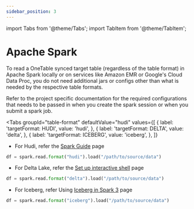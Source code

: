 ```yaml
---
sidebar_position: 3
---
```


import Tabs from '@theme/Tabs';
import TabItem from '@theme/TabItem';

# Apache Spark
To read a OneTable synced target table (regardless of the table format) in Apache Spark locally or on services like
Amazon EMR or Google's Cloud Data Proc, you do not need additional jars or configs other than what is needed by the
respective table formats.

Refer to the project specific documentation for the required configurations that needs to be passed in when
you create the spark session or when you submit a spark job.

<Tabs
groupId="table-format"
defaultValue="hudi"
values={[
{ label: 'targetFormat: HUDI', value: 'hudi', },
{ label: 'targetFormat: DELTA', value: 'delta', },
{ label: 'targetFormat: ICEBERG', value: 'iceberg', },
]}
>

<TabItem value="hudi">

* For Hudi, refer the [Spark Guide](https://hudi.apache.org/docs/quick-start-guide#spark-shellsql) page

```python md title="python"
df = spark.read.format("hudi").load("/path/to/source/data")
```

</TabItem>
<TabItem value="delta">

* For Delta Lake, refer the [Set up interactive shell](https://docs.delta.io/latest/quick-start.html#set-up-interactive-shell) page

```python md title="python"
df = spark.read.format("delta").load("/path/to/source/data")
```

</TabItem>
<TabItem value="iceberg">

* For Iceberg, refer Using [Iceberg in Spark 3](https://iceberg.apache.org/docs/latest/getting-started/#using-iceberg-in-spark-3) page

```python md title="python"
df = spark.read.format("iceberg").load("/path/to/source/data")
```

</TabItem>
</Tabs>